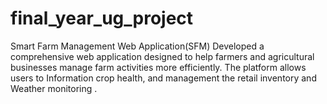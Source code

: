 # final_year_ug_project
Smart Farm Management Web Application(SFM)                      Developed a comprehensive web application designed to help farmers and agricultural businesses manage farm activities more efficiently. The platform allows users to Information  crop health, and management the retail inventory and Weather monitoring .
